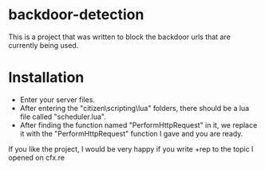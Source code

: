 # backdoor-detection
This is a project that was written to block the backdoor urls that are currently being used.

# Installation
* Enter your server files.
* After entering the "citizen\scripting\lua" folders, there should be a lua file called "scheduler.lua".
* After finding the function named "PerformHttpRequest" in it, we replace it with the "PerformHttpRequest" function I gave and you are ready.

If you like the project, I would be very happy if you write +rep to the topic I opened on cfx.re
